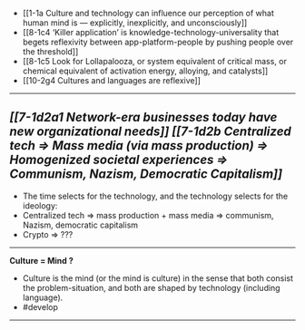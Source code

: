 - [[1-1a Culture and technology can influence our perception of what human mind is — explicitly, inexplicitly, and unconsciously]]
- [[8-1c4 ‘Killer application’ is knowledge-technology-universality that begets reflexivity between app-platform-people by pushing people over the threshold]]
- [[8-1c5 Look for Lollapalooza, or system equivalent of critical mass, or chemical equivalent of activation energy, alloying, and catalysts]]
- [[10-2g4 Cultures and languages are reflexive]]
---
*[[7-1d2a1 Network-era businesses today have new organizational needs]]*
*[[7-1d2b Centralized tech ⇒ Mass media (via mass production) ⇒ Homogenized societal experiences ⇒ Communism, Nazism, Democratic Capitalism]]*
---
- The time selects for the technology, and the technology selects for the ideology:
- Centralized tech ⇒ mass production + mass media ⇒ communism, Nazism, democratic capitalism
- Crypto ⇒ ???
---
**Culture = Mind ?**
- Culture is the mind (or the mind is culture) in the sense that both consist the problem-situation, and both are shaped by technology (including language).
- #develop
---
